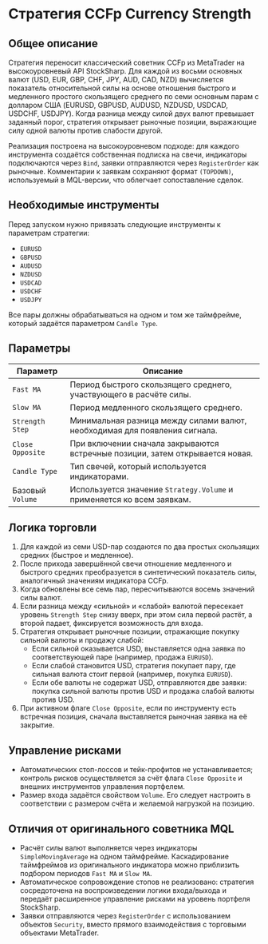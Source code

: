 # Стратегия CCFp Currency Strength

## Общее описание
Стратегия переносит классический советник CCFp из MetaTrader на высокоуровневый API StockSharp. Для каждой из восьми основных валют (USD, EUR, GBP, CHF, JPY, AUD, CAD, NZD) вычисляется показатель относительной силы на основе отношения быстрого и медленного простого скользящего среднего по семи основным парам с долларом США (EURUSD, GBPUSD, AUDUSD, NZDUSD, USDCAD, USDCHF, USDJPY). Когда разница между силой двух валют превышает заданный порог, стратегия открывает рыночные позиции, выражающие силу одной валюты против слабости другой.

Реализация построена на высокоуровневом подходе: для каждого инструмента создаётся собственная подписка на свечи, индикаторы подключаются через `Bind`, заявки отправляются через `RegisterOrder` как рыночные. Комментарии к заявкам сохраняют формат `(TOPDOWN)`, используемый в MQL-версии, что облегчает сопоставление сделок.

## Необходимые инструменты
Перед запуском нужно привязать следующие инструменты к параметрам стратегии:

- `EURUSD`
- `GBPUSD`
- `AUDUSD`
- `NZDUSD`
- `USDCAD`
- `USDCHF`
- `USDJPY`

Все пары должны обрабатываться на одном и том же таймфрейме, который задаётся параметром `Candle Type`.

## Параметры
| Параметр | Описание |
| --- | --- |
| `Fast MA` | Период быстрого скользящего среднего, участвующего в расчёте силы. |
| `Slow MA` | Период медленного скользящего среднего. |
| `Strength Step` | Минимальная разница между силами валют, необходимая для появления сигнала. |
| `Close Opposite` | При включении сначала закрываются встречные позиции, затем открывается новая. |
| `Candle Type` | Тип свечей, который используется индикаторами. |
| Базовый `Volume` | Используется значение `Strategy.Volume` и применяется ко всем заявкам. |

## Логика торговли
1. Для каждой из семи USD-пар создаются по два простых скользящих средних (быстрое и медленное).
2. После прихода завершённой свечи отношение медленного и быстрого средних преобразуется в синтетический показатель силы, аналогичный значениям индикатора CCFp.
3. Когда обновлены все семь пар, пересчитываются восемь значений силы валют.
4. Если разница между «сильной» и «слабой» валютой пересекает уровень `Strength Step` снизу вверх, при этом сила первой растёт, а второй падает, фиксируется возможность для входа.
5. Стратегия открывает рыночные позиции, отражающие покупку сильной валюты и продажу слабой:
   - Если сильной оказывается USD, выставляется одна заявка по соответствующей паре (например, продажа `EURUSD`).
   - Если слабой становится USD, стратегия покупает пару, где сильная валюта стоит первой (например, покупка `EURUSD`).
   - Если обе валюты не содержат USD, отправляются две заявки: покупка сильной валюты против USD и продажа слабой валюты против USD.
6. При активном флаге `Close Opposite`, если по инструменту есть встречная позиция, сначала выставляется рыночная заявка на её закрытие.

## Управление рисками
- Автоматических стоп-лоссов и тейк-профитов не устанавливается; контроль рисков осуществляется за счёт флага `Close Opposite` и внешних инструментов управления портфелем.
- Размер входа задаётся свойством `Volume`. Его следует настроить в соответствии с размером счёта и желаемой нагрузкой на позицию.

## Отличия от оригинального советника MQL
- Расчёт силы валют выполняется через индикаторы `SimpleMovingAverage` на одном таймфрейме. Каскадирование таймфреймов из оригинального индикатора можно приблизить подбором периодов `Fast MA` и `Slow MA`.
- Автоматическое сопровождение стопов не реализовано: стратегия сосредоточена на воспроизведении логики входа/выхода и передаёт расширенное управление рисками на уровень портфеля StockSharp.
- Заявки отправляются через `RegisterOrder` с использованием объектов `Security`, вместо прямого взаимодействия с торговыми объектами MetaTrader.
